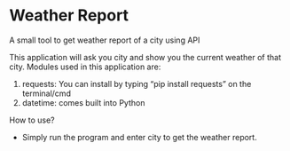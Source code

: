 # Weather Report
A small tool to get weather report of a city using API

This application will ask you city and show you the current weather of that city.
Modules used in this application are:
1. requests: You can install by typing “pip install requests” on the terminal/cmd
2. datetime: comes built into Python

How to use?
- Simply run the program and enter city to get the weather report.
